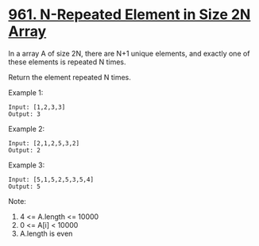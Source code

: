 # [961. N-Repeated Element in Size 2N Array](https://leetcode-cn.com/problems/n-repeated-element-in-size-2n-array/)

In a array A of size 2N, there are N+1 unique elements, and exactly one of these elements is repeated N times.

Return the element repeated N times.

Example 1:

```text
Input: [1,2,3,3]
Output: 3
```

Example 2:

```text
Input: [2,1,2,5,3,2]
Output: 2
```

Example 3:

```text
Input: [5,1,5,2,5,3,5,4]
Output: 5
```

Note:

1. 4 <= A.length <= 10000
1. 0 <= A[i] < 10000
1. A.length is even